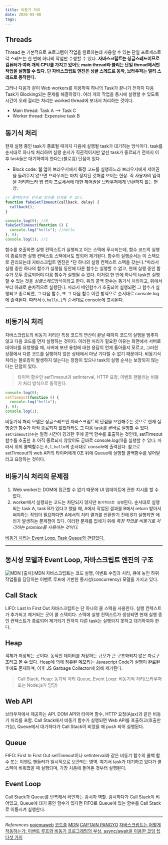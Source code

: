```yaml
---
title: 비동기 처리
date: 2020-05-08
tags:
---
```


## Threads

Thread 는 기본적으로 프로그램이 작업을 완료하는데 사용할 수 있는 단일 프로세스로 각 스레드는 한 번에 하나의 작업만 수행할 수 있다. **자바스크립트는 싱글스레드이므로 컴퓨터가 여러 개의 CPU를 가지고 있어도 main thread라 불리는 단일 thread에서만 작업을 실행할 수 있다. 단 자바스크립트 엔진은 싱글 스레드로 동작, 브라우저는 멀티 스레드로 동작한다.**

그러나 다음과 같이 Web workers를 이용하여 하나의 Task가 끝나기 전까지 다음 Task가 Blocking되는 문제를 해결하였다. 여러 개의 작업을 동시에 실행할 수 있도록 시간이 오래 걸리는 처리는 worked thread에 보내서 처리하는 것이다.

- Main thread: Task A --> Task C
- Worker thread: Expensive task B

## 동기식 처리

현재 실행 중인 task가 종료될 때까지 다음에 실행될 task가 대기하는 방식이다. task를 순서대로 하나씩 처리하여 실행 순서가 직관적이지만 앞선 task가 종료되기 전까지 이후 task들은 대기하여야 한다는(블로킹) 단점이 있다.

- Block code: 웹 앱이 브라우저에서 특정 코드를 실행하느라 브라우저에게 제어권을 돌려주지 않으면 브라우저는 마치 정지된 것처럼 보이는 현상. 즉 사용자의 입력을 처리하느라 웹 앱이 프로세서에 대한 제어권을 브라우저에게 반환하지 않는 현상.

```javascript
// 콜백함수는 인수로 함수를 넘겨줄 수 있다.
function fakeSetTimeout(callback, delay) {
  callback();
}

console.log(0); //0
fakeSetTimeout(function () {
  console.log("hello"); //hello
}, 0);
console.log(1); //1
```

함수를 호출하면 실행 컨텍스트가 실행되고 이는 스택에 푸시되는데, 함수 코드의 실행이 종료되면 실행 컨텍스트 스택에서도 팝되어 제거된다. 함수의 실행순서는 이 스택으로 관리되는데 자바스크립트 엔진은 *단 하나의 실행 컨텍스트 스택을 갖는다.*따라서 실행 중인 하나의 함수가 실행될 동안에 다른 함수는 실행할 수 없고, 현재 실행 중인 함수가 모두 종료되어야 다음 함수가 실행될 수 있다. 이처럼 한 번에 하나의 task만 실행할 수 있는 것을 *싱글스레드*방식이라고 한다. 위의 콜백 함수는 동기식 처리이고, 위에서부터 아래로 순차적으로 실행된다. 따라서 메인함수가 호출되어 실행되면 그 함수가 실행되고 종료되면, 그 다음 함수, 또 그 다음 함수 이런 방식으로 순서대로 console.log에 출력된다. 따라서 `0,hello,1`의 순서대로 console에 표시된다.

---

## 비동기식 처리

자바스크립트의 비동기 처리란 특정 코드의 연산이 끝날 때까지 코드의 실행을 멈추지 않고 다음 코드를 먼저 실행하는 것이다. 이러한 처리가 필요한 이유는 화면에서 서버로 데이터를 요청했을 때, 서버에 보낸 용청에 대한 응답이 언제 돌아올지 모르고, 그러한 상황에서 다른 코드를 실행하지 않은 상태에서 마냥 기다릴 수 없기 때문이다. 비동기식 처리는 블로킹이 발생하지 않는다는 장점이 있으나 task의 실행 순서는 보장되지 않는다는 단점이 있다.

> 타이머 함수인 setTimeout과 setInterval, HTTP 요청, 이벤트 핸들러는 비동기 처리 방식으로 동작한다.

```javascript
console.log(0);
setTimeout(function () {
  console.log("hello");
}, 0);
console.log(1);
```

비동기식 처리 모델은 싱글스레드인 자바스크립트의 단점을 보완해주는 것으로 현재 실행중인 함수가 아직 종료되지 않았더라도 그 다음 task를 곧바로 실행할 수 있다. `setTimeout함수`는 일정 시간이 경과한 후에 콜백 함수를 호출하는 것인데, setTimeout 함수를 호출한 후 아직 종료되지 않았어도 곧바로 console.log(1)을 실행할 수 있다. 따라서 위의 콜백함수는 `0,1,hello`의 순서대로 console에 출력된다. 참고로 setTimeout의 web API의 타이머에게 0초 뒤에 Queue에 실행할 콜백함수를 넣어달라고 요청하는 것이다.

## 비동기식 처리의 문제점

1. Web worker는 DOM에 접근할 수 없기 때문에 UI 업데이트에 관한 지시를 할 수 없다.
2. worker에서 실행되는 코드는 차단되지 않지만 `동기적으로 실행`된다.
   순서대로 실행되는 task A, task B가 있다고 했을 때, A에서 작업된 결과를 B에서 return 받아서 써야하는 작업이 필요하다면 A에서의 처리 결과를 반환받기 전에 B가 실행되면 에러가 발생하는 문제점이 있다. 이러한 문제를 없애기 위해 _특정 작업을 비동기로 처리하는 promise를 사용하는 것이다._

<u>비동기 처리는 Event Loop, Task Quaue와 관련있다.</u>

---

## 동시성 모델과 Event Loop, 자바스크립트 엔진의 구조

![MDN](https://developer.mozilla.org/files/4617/default.svg)
[출처]:MDN
자바스크립트는 코드 실행, 이벤트 수집과 처리, 큐에 놓인 하위 작업들을 담당하는 이벤트 루프에 기반한 동시성(concurrency) 모델을 가지고 있다.

## Call Stack

LIFO: Last In First Out
자바스크립트는 단 하나의 콜 스텍을 사용한다. 실행 컨텍스트가 추가되고 제거되는 곳이 콜 스텍이다. 스텍에 실행 컨텍스트가 생성되면 현재 실행 중인 컨텍스트가 종료되어 제거되기 전까지 다른 task는 실행되지 못하고 대기하여야 한다.

## Heap

객체가 저장되는 곳이다. 동적인 데이터를 저장하는 규모가 큰 구조화되지 않은 자료구조라고 볼 수 있다. Heap에 의해 점유된 메모리는 Javascript Code가 실행이 완료된 후에도 존재하며, 이후 JS Garbage Collector에 의해 제거된다.

> Call Stack, Heap: 동기적 처리
> Queue, Event Loop: 비동기적 처리(브라우저 또는 Node.js가 담당)

## Web API

브라우저에서 제공하는 API. DOM API와 타이머 함수, HTTP 요청(Ajax)과 같은 비동기 처리를 포함. Call Stack에서 비동기 함수가 실행되면 Web API를 호출하고(호출만 가능), Queue에서 대기하다가 Call Stack이 비었을 때 push 되어 실행된다.

## Queue

FIFO: First In First Out
setTimeout이나 setInterval과 같은 비동기 함수의 콜백 함수 또는 이벤트 핸들러가 일시적으로 보관되는 영역. 여기서 task가 대기하고 있다가 콜 스텍이 비워졌을 때 실행되며, 가장 처음에 들어온 것부터 실행된다.

## Event Loop

Call Stack과 Queue를 반복해서 확인하는 감시자 역할. 감시하다가 Call Stack이 비어있고, Queue에 대기 중인 함수가 있다면 FIFO로 Queue에 있는 함수를 Call Stack로 이동시켜 실행한다.

---

_References_
[poiemaweb](https://poiemaweb.com/fastcampus/async-programming)
[코드종](https://www.youtube.com/watch?v=j0Viy3v97gY&t=226s)
[MDN](https://developer.mozilla.org/ko/docs/Learn/JavaScript/Asynchronous/Concepts)
[CAPTAIN PANGYO](https://joshua1988.github.io/web-development/javascript/javascript-asynchronous-operation/)
[자바스크립트는 어떻게 작동하는가: 이벤트 루프와 비동기 프로그래밍의 부상, async/await을 이용한 코딩 팁 다섯 가지](https://engineering.huiseoul.com/%EC%9E%90%EB%B0%94%EC%8A%A4%ED%81%AC%EB%A6%BD%ED%8A%B8%EB%8A%94-%EC%96%B4%EB%96%BB%EA%B2%8C-%EC%9E%91%EB%8F%99%ED%95%98%EB%8A%94%EA%B0%80-%EC%9D%B4%EB%B2%A4%ED%8A%B8-%EB%A3%A8%ED%94%84%EC%99%80-%EB%B9%84%EB%8F%99%EA%B8%B0-%ED%94%84%EB%A1%9C%EA%B7%B8%EB%9E%98%EB%B0%8D%EC%9D%98-%EB%B6%80%EC%83%81-async-await%EC%9D%84-%EC%9D%B4%EC%9A%A9%ED%95%9C-%EC%BD%94%EB%94%A9-%ED%8C%81-%EB%8B%A4%EC%84%AF-%EA%B0%80%EC%A7%80-df65ffb4e7e)
